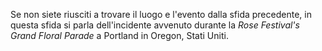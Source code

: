 Se non siete riusciti a trovare il luogo e l'evento dalla sfida precedente, in questa sfida si parla dell'incidente avvenuto durante la _Rose Festival's Grand Floral Parade_ a Portland in Oregon, Stati Uniti.
